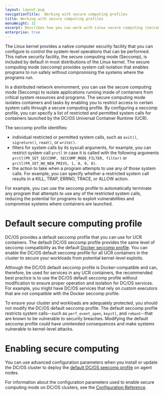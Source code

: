 ```yaml
---
layout: layout.pug
navigationTitle:  Working with secure computing profiles
title: Working with secure computing profiles
menuWeight: 31
excerpt: Describes how you can work with Linux secure computing (seccomp) profiles 
enterprise: true
---
```

<!-- The source repository for this topic is https://github.com/dcos/dcos-docs-site -->
The Linux kernel provides a native computer security facility that you can configure to control the system-level operations that can be performed. This native security facility, the secure computing mode (Seccomp), is included by default in most distributions of the Linux kernel. The secure computing mode (seccomp) provides system call isolation that enables programs to run safely without compromising the systems where the programs run.

In a distributed network environment, you can use the secure computing mode (Seccomp) to isolate applications running inside of containers from critical system resources and programs. The secure computing mode isolates containers and tasks by enabling you to restrict access to certain system calls through a secure computing profile. By configuring a seccomp profile, you can specify a list of restricted and permitted system calls for containers launched by the DC/OS Universal Container Runtime (UCR).

The seccomp profile identifies:
- individual restricted or permitted system calls, such as `exit()`, `sigreturn()`, `read()`, or `write()`.
- filters for system calls by its syscall arguments, for example, you can restrict system call `prctl` in case it is called with the following arguments `prctl(PR_SET_SECCOMP, SECCOMP_MODE_FILTER, filter)` or `prctl(PR_SET_NO_NEW_PRIVS, 1, 0, 0, 0)`.
- the action to take when a program attempts to use any of those system calls. For example, you can specify whether a restricted system call results in a KILL, TRAP, ERRNO, TRACE, or ALLOW action.

For example, you can use the seccomp profile to automatically terminate any program that attempts to use any of the restricted system calls, reducing the potential for programs to exploit vulnerabilities and compromise systems where containers are launched.

# Default secure computing profile
DC/OS provides a default seccomp profile that you can use for UCR containers. The default DC/OS seccomp profile provides the same level of seccomp compatibility as the default [Docker seccomp profile](https://docs.docker.com/engine/security/seccomp/). You can enable the DC/OS default seccomp profile for all UCR containers in the cluster to secure your workloads from potential kernel-level exploits.

Although the DC/OS default seccomp profile is Docker-compatible and can, therefore, be used for services in any UCR containers, the recommended best practice is to use the DC/OS default seccomp profile without modification to ensure proper operation and isolation for DC/OS services. For example, you might have DC/OS services that rely on custom executors that are not compatible with the Docker seccomp profile.

To ensure your cluster and workloads are adequately protected, you should not modify the DC/OS default seccomp profile. The default seccomp profile restricts system calls--such as `perf_event_open`, `keyctl`, and `reboot`--that are known to be vulnerable to security breaches. Modifying the default seccomp profile could have unintended consequences and make systems vulnerable to kernel-level attacks. 

# Enabling secure computing
You can use advanced configuration parameters when you install or update the DC/OS cluster to deploy the [default DC/OS seecomp profile](https://github.com/moby/moby/blob/v1.13.1/profiles/seccomp/default.json) on agent nodes.

For information about the configuration parameters used to enable secure computing mode on DC/OS clusters, see the [Configuration Reference](/1.13/installing/production/advanced-configuration/configuration-reference/).

